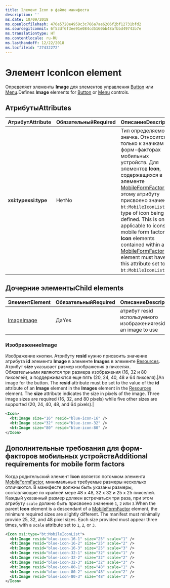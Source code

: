 ```yaml
---
title: Элемент Icon в файле манифеста
description: ''
ms.date: 10/09/2018
ms.openlocfilehash: 476e5720e4959c3c766a7ae6206f2bf12731bfd2
ms.sourcegitcommit: 6f53df6f3ee91e084cd5160bb48afbbd49743b7e
ms.translationtype: HT
ms.contentlocale: ru-RU
ms.lasthandoff: 12/22/2018
ms.locfileid: "27432272"
---
```

# <a name="icon-element"></a><span data-ttu-id="909d6-102">Элемент Icon</span><span class="sxs-lookup"><span data-stu-id="909d6-102">Icon element</span></span>

<span data-ttu-id="909d6-103">Определяет элементы **Image** для элементов управления [Button](control.md#button-control) или [Menu](control.md#menu-dropdown-button-controls).</span><span class="sxs-lookup"><span data-stu-id="909d6-103">Defines **Image** elements for [Button](control.md#button-control) or [Menu](control.md#menu-dropdown-button-controls) controls.</span></span>

## <a name="attributes"></a><span data-ttu-id="909d6-104">Атрибуты</span><span class="sxs-lookup"><span data-stu-id="909d6-104">Attributes</span></span>

|  <span data-ttu-id="909d6-105">Атрибут</span><span class="sxs-lookup"><span data-stu-id="909d6-105">Attribute</span></span>  |  <span data-ttu-id="909d6-106">Обязательный</span><span class="sxs-lookup"><span data-stu-id="909d6-106">Required</span></span>  |  <span data-ttu-id="909d6-107">Описание</span><span class="sxs-lookup"><span data-stu-id="909d6-107">Description</span></span>  |
|:-----|:-----|:-----|
|  <span data-ttu-id="909d6-108">**xsi:type**</span><span class="sxs-lookup"><span data-stu-id="909d6-108">**xsi:type**</span></span>  |  <span data-ttu-id="909d6-109">Нет</span><span class="sxs-lookup"><span data-stu-id="909d6-109">No</span></span>  | <span data-ttu-id="909d6-p101">Тип определяемого значка. Относится только к значкам в форм-факторах мобильных устройств. Для элементов **Icon**, содержащихся в элементе [MobileFormFactor](mobileformfactor.md), этому атрибуту присвоено значение `bt:MobileIconList`.</span><span class="sxs-lookup"><span data-stu-id="909d6-p101">The type of icon being defined. This is only applicable to icons in mobile form factors. **Icon** elements contained within a [MobileFormFactor](mobileformfactor.md) element must have this attribute set to `bt:MobileIconList`.</span></span> |

## <a name="child-elements"></a><span data-ttu-id="909d6-113">Дочерние элементы</span><span class="sxs-lookup"><span data-stu-id="909d6-113">Child elements</span></span>

|  <span data-ttu-id="909d6-114">Элемент</span><span class="sxs-lookup"><span data-stu-id="909d6-114">Element</span></span> |  <span data-ttu-id="909d6-115">Обязательный</span><span class="sxs-lookup"><span data-stu-id="909d6-115">Required</span></span>  |  <span data-ttu-id="909d6-116">Описание</span><span class="sxs-lookup"><span data-stu-id="909d6-116">Description</span></span>  |
|:-----|:-----|:-----|
|  [<span data-ttu-id="909d6-117">Image</span><span class="sxs-lookup"><span data-stu-id="909d6-117">Image</span></span>](#image)        | <span data-ttu-id="909d6-118">Да</span><span class="sxs-lookup"><span data-stu-id="909d6-118">Yes</span></span> |   <span data-ttu-id="909d6-119">атрибут resid используемого изображения</span><span class="sxs-lookup"><span data-stu-id="909d6-119">resid of an image to use</span></span>         |

### <a name="image"></a><span data-ttu-id="909d6-120">Изображение</span><span class="sxs-lookup"><span data-stu-id="909d6-120">Image</span></span>

<span data-ttu-id="909d6-p102">Изображение кнопки. Атрибуту **resid** нужно присвоить значение атрибута **id** элемента **Image** в элементе **Images** в элементе [Resources](resources.md). Атрибут **size** указывает размер изображения в пикселях. Обязательными являются три размера изображения (16, 32 и 80 пикселей), а поддерживаются еще пять (20, 24, 40, 48 и 64 пикселя).|</span><span class="sxs-lookup"><span data-stu-id="909d6-p102">An image for the button. The  **resid** attribute must be set to the value of the **id** attribute of an **Image** element in the **Images** element in the [Resources](resources.md) element. The **size** attribute indicates the size in pixels of the image. Three image sizes are required (16, 32, and 80 pixels) while five other sizes are supported (20, 24, 40, 48, and 64 pixels).|</span></span>

```xml
<Icon>
  <bt:Image size="16" resid="blue-icon-16" />
  <bt:Image size="32" resid="blue-icon-32" />
  <bt:Image size="80" resid="blue-icon-80" />
</Icon>
```

## <a name="additional-requirements-for-mobile-form-factors"></a><span data-ttu-id="909d6-125">Дополнительные требования для форм-факторов мобильных устройств</span><span class="sxs-lookup"><span data-stu-id="909d6-125">Additional requirements for mobile form factors</span></span>

<span data-ttu-id="909d6-p103">Когда родительский элемент **Icon** является потомком элемента [MobileFormFactor](mobileformfactor.md), минимальные требуемые размеры несколько отличаются. В манифесте должны быть указаны размеры, составляющие по крайней мере 48 x 48, 32 x 32 и 25 x 25 пикселей. Каждый указанный размер должен встречаться три раза, при этом атрибуту `scale` должно быть присвоено значение `1`, `2` или `3`.</span><span class="sxs-lookup"><span data-stu-id="909d6-p103">When the parent **Icon** element is a descendant of a [MobileFormFactor](mobileformfactor.md) element, the minimum required sizes are slightly different. The manifest must minimally provide 25, 32, and 48 pixel sizes. Each size provided must appear three times, with a `scale` attribute set to `1`, `2`, or `3`.</span></span>

```xml
<Icon xsi:type="bt:MobileIconList">
  <bt:Image resid="blue-icon-16-1" size="25" scale="1" />
  <bt:Image resid="blue-icon-16-2" size="25" scale="2" />
  <bt:Image resid="blue-icon-16-3" size="25" scale="3" />
  <bt:Image resid="blue-icon-32-1" size="32" scale="1" />
  <bt:Image resid="blue-icon-32-2" size="32" scale="2" />
  <bt:Image resid="blue-icon-32-3" size="32" scale="3" />
  <bt:Image resid="blue-icon-80-1" size="48" scale="1" />
  <bt:Image resid="blue-icon-80-2" size="48" scale="2" />
  <bt:Image resid="blue-icon-80-3" size="48" scale="3" />
</Icon>
```